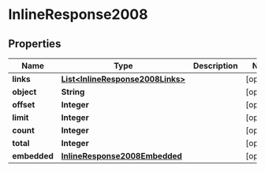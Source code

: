 
# InlineResponse2008

## Properties
Name | Type | Description | Notes
------------ | ------------- | ------------- | -------------
**links** | [**List&lt;InlineResponse2008Links&gt;**](InlineResponse2008Links.md) |  |  [optional]
**object** | **String** |  |  [optional]
**offset** | **Integer** |  |  [optional]
**limit** | **Integer** |  |  [optional]
**count** | **Integer** |  |  [optional]
**total** | **Integer** |  |  [optional]
**embedded** | [**InlineResponse2008Embedded**](InlineResponse2008Embedded.md) |  |  [optional]



